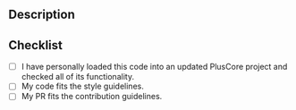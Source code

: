 ## Description

<!-- What does your pull request change? Why should it be merged? Does it fix an issue? -->

## Checklist

<!-- Put an x inside the [ ] to check an item, like so: [x] -->

- [ ] I have personally loaded this code into an updated PlusCore project and checked all of its functionality.
- [ ] My code fits the style guidelines.
- [ ] My PR fits the contribution guidelines.
